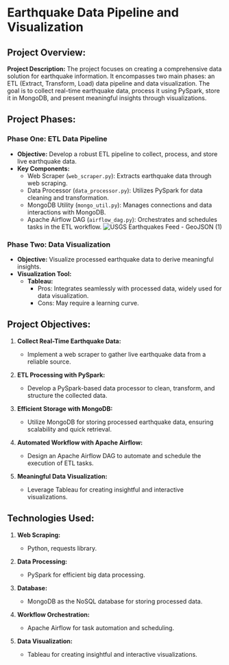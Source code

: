 # Earthquake Data Pipeline and Visualization

## Project Overview:

**Project Description:**
The project focuses on creating a comprehensive data solution for earthquake information. It encompasses two main phases: an ETL (Extract, Transform, Load) data pipeline and data visualization. The goal is to collect real-time earthquake data, process it using PySpark, store it in MongoDB, and present meaningful insights through visualizations.

## Project Phases:

### Phase One: ETL Data Pipeline
   - **Objective:** Develop a robust ETL pipeline to collect, process, and store live earthquake data.
   - **Key Components:**
     - Web Scraper (`web_scraper.py`): Extracts earthquake data through web scraping.
     - Data Processor (`data_processor.py`): Utilizes PySpark for data cleaning and transformation.
     - MongoDB Utility (`mongo_util.py`): Manages connections and data interactions with MongoDB.
     - Apache Airflow DAG (`airflow_dag.py`): Orchestrates and schedules tasks in the ETL workflow.
       ![USGS Earthquakes Feed - GeoJSON (1)](https://github.com/MaryamELMOUIM/Earthquakes_DataViz/assets/152428007/e4c3a6c9-c481-4702-ba86-9e0f88f07e30)


### Phase Two: Data Visualization
   - **Objective:** Visualize processed earthquake data to derive meaningful insights.
   - **Visualization Tool:**
     - **Tableau:**
        - Pros: Integrates seamlessly with processed data, widely used for data visualization.
        - Cons: May require a learning curve.

## Project Objectives:

1. **Collect Real-Time Earthquake Data:**
   - Implement a web scraper to gather live earthquake data from a reliable source.

2. **ETL Processing with PySpark:**
   - Develop a PySpark-based data processor to clean, transform, and structure the collected data.

3. **Efficient Storage with MongoDB:**
   - Utilize MongoDB for storing processed earthquake data, ensuring scalability and quick retrieval.

4. **Automated Workflow with Apache Airflow:**
   - Design an Apache Airflow DAG to automate and schedule the execution of ETL tasks.

5. **Meaningful Data Visualization:**
   - Leverage Tableau for creating insightful and interactive visualizations.

## Technologies Used:

1. **Web Scraping:**
   - Python, requests library.

2. **Data Processing:**
   - PySpark for efficient big data processing.

3. **Database:**
   - MongoDB as the NoSQL database for storing processed data.

4. **Workflow Orchestration:**
   - Apache Airflow for task automation and scheduling.

5. **Data Visualization:**
   - Tableau for creating insightful and interactive visualizations.

